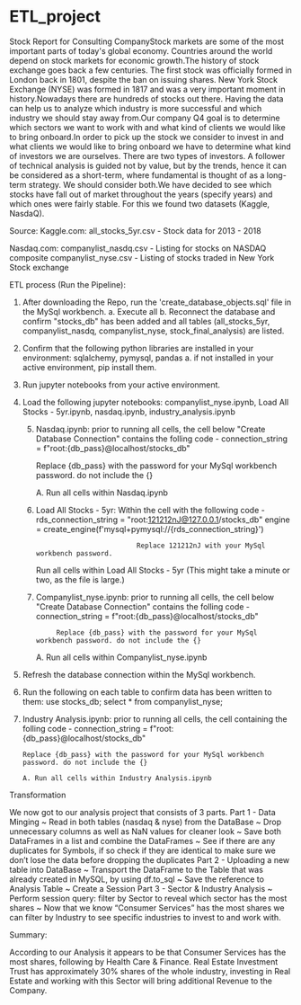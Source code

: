 # ETL_project

Stock Report for Consulting CompanyStock markets are some of the most important parts of today's global economy. Countries around the world depend on stock markets for economic growth.The history of stock exchange goes back a few centuries. The first stock was officially formed in London back in 1801, despite the ban on issuing shares. New York Stock Exchange (NYSE) was formed in 1817 and was a very important moment in history.Nowadays there are hundreds of stocks out there. Having the data can help us to analyze which industry is more successful and which industry we should stay away from.Our company Q4 goal is to determine which sectors we want to work with and what kind of clients we would like to bring onboard.In order to pick up the stock we consider to invest in and what clients we would like to bring onboard we have to determine what kind of investors we are ourselves. There are two types of investors. A follower of technical analysis is guided not by value, but by the trends, hence it can be considered as a short-term, where fundamental is thought of as a long-term strategy. We should consider both.We have decided to see which stocks have fall out of market throughout the years (specify years) and which ones were fairly stable. For this we found two datasets (Kaggle, NasdaQ).

Source:
Kaggle.com: 
all_stocks_5yr.csv - Stock data for 2013 - 2018

Nasdaq.com:
companylist_nasdq.csv - Listing for stocks on NASDAQ composite
companylist_nyse.csv - Listing of stocks traded in New York Stock exchange



ETL process (Run the Pipeline):
1. After downloading the Repo, run the 'create_database_objects.sql' file in the MySql workbench.
    a. Execute all
    b. Reconnect the database and confirm "stocks_db" has been added and all tables (all_stocks_5yr, companylist_nasdq, companylist_nyse, stock_final_analysis) are listed.

2. Confirm that the following python libraries are installed in your environment: sqlalchemy, pymysql, pandas
    a. if not installed in your active environment, pip install them.

3. Run jupyter notebooks from your active environment.

4. Load the following jupyter notebooks: companylist_nyse.ipynb, Load All Stocks - 5yr.ipynb, nasdaq.ipynb, industry_analysis.ipynb

    5. Nasdaq.ipynb: prior to running all cells, the cell below "Create Database Connection" contains the folling code - connection_string = f"root:{db_pass}@localhost/stocks_db"

        Replace {db_pass} with the password for your MySql workbench password. do not include the {}

        A. Run all cells within Nasdaq.ipynb

    6. Load All Stocks - 5yr: Within the cell with the following code - rds_connection_string = "root:121212nJ@127.0.0.1/stocks_db"
                                                                        engine = create_engine(f'mysql+pymysql://{rds_connection_string}')

                                    Replace 121212nJ with your MySql workbench password.
                                    
        Run all cells within Load All Stocks - 5yr (This might take a minute or two, as the file is large.)

    7. Companylist_nyse.ipynb: prior to running all cells, the cell below "Create Database Connection" contains the folling code - 
                                connection_string = f"root:{db_pass}@localhost/stocks_db"

                Replace {db_pass} with the password for your MySql workbench password. do not include the {}

        A. Run all cells within Companylist_nyse.ipynb

8. Refresh the database connection within the MySql workbench.

9. Run the following on each table to confirm data has been written to them:    use stocks_db;
                                                                                select * from companylist_nyse;

10. Industry Analysis.ipynb: prior to running all cells, the cell containing the folling code - 
                                                                                                connection_string = f"root:{db_pass}@localhost/stocks_db"

        Replace {db_pass} with the password for your MySql workbench password. do not include the {}

        A. Run all cells within Industry Analysis.ipynb



Transformation

We now got to our analysis project that consists of 3 parts.
    Part 1 - Data Minging
~ Read in both tables (nasdaq & nyse) from the DataBase
~ Drop unnecessary columns as well as NaN values for cleaner look
~ Save both DataFrames in a list and combine the DataFrames
~ See if there are any duplicates for Symbols, if so check if they are identical to make sure we don’t lose the data before dropping the duplicates
    Part 2 - Uploading a new table into DataBase
~ Transport the DataFrame to the Table that was already created in MySQL, by using df.to_sql
~ Save the reference to Analysis Table
~ Create a Session
    Part 3 - Sector & Industry Analysis
~ Perform session query: filter by Sector to reveal which sector has the most shares
~ Now that we know “Consumer Services” has the most shares we can filter by Industry to see specific industries to invest to and work with.



Summary:

According to our Analysis it appears to be that Consumer Services has the most shares, following by Health Care & Finance.
Real Estate Investment Trust has approximately 30% shares of the whole industry, investing in Real Estate and working with this Sector will bring additional Revenue to the Company.

